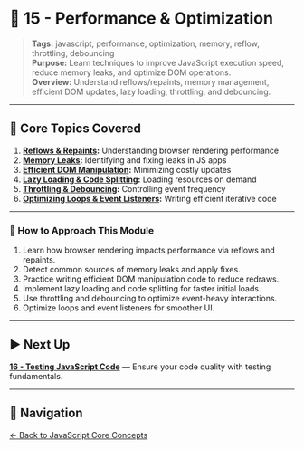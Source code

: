 # 📘 15 - Performance & Optimization

> **Tags:** javascript, performance, optimization, memory, reflow, throttling, debouncing  
> **Purpose:** Learn techniques to improve JavaScript execution speed, reduce memory leaks, and optimize DOM operations.  
> **Overview:** Understand reflows/repaints, memory management, efficient DOM updates, lazy loading, throttling, and debouncing.

---

## 📝 Core Topics Covered

1. **[Reflows & Repaints](./01-reflows-repaints/README.md):** Understanding browser rendering performance  
2. **[Memory Leaks](./02-memory-leaks/README.md):** Identifying and fixing leaks in JS apps  
3. **[Efficient DOM Manipulation](./03-efficient-dom/README.md):** Minimizing costly updates  
4. **[Lazy Loading & Code Splitting](./04-lazy-loading-code-splitting/README.md):** Loading resources on demand  
5. **[Throttling & Debouncing](./05-throttling-debouncing/README.md):** Controlling event frequency  
6. **[Optimizing Loops & Event Listeners](./06-loops-event-listeners/README.md):** Writing efficient iterative code

---

### 🚀 How to Approach This Module

1. Learn how browser rendering impacts performance via reflows and repaints.  
2. Detect common sources of memory leaks and apply fixes.  
3. Practice writing efficient DOM manipulation code to reduce redraws.  
4. Implement lazy loading and code splitting for faster initial loads.  
5. Use throttling and debouncing to optimize event-heavy interactions.  
6. Optimize loops and event listeners for smoother UI.

---

## ▶️ Next Up

**[16 - Testing JavaScript Code](../16-testing-js/README.md)** — Ensure your code quality with testing fundamentals.

---

## 🔁 Navigation

[← Back to JavaScript Core Concepts](../README.md)
